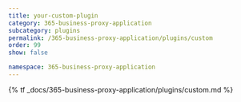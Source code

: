 ```yaml
---
title: your-custom-plugin
category: 365-business-proxy-application
subcategory: plugins
permalink: /365-business-proxy-application/plugins/custom
order: 99
show: false

namespace: 365-business-proxy-application
---
```


{% tf _docs/365-business-proxy-application/plugins/custom.md %}